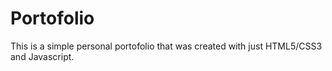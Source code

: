 # Portofolio
 This is a simple personal portofolio that was created with just HTML5/CSS3 and Javascript.
 
